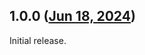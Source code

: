 ## 1.0.0 ([Jun 18, 2024](https://github.com/ramensoftware/windhawk-mods/blob/5d19436db760d33ed22329a199902e1f431c8000/mods/remove-ms-store-open-with.wh.cpp))

Initial release.
